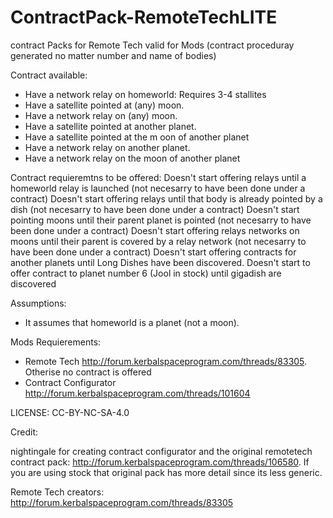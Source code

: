 # ContractPack-RemoteTechLITE
contract Packs for Remote Tech valid for Mods (contract proceduray generated no matter number and name of bodies)

Contract available:
- Have a network relay on homeworld: Requires 3-4 stallites
- Have a satellite pointed at (any) moon.
- Have a network relay on (any) moon.
- Have a satellite pointed at another planet.
- Have a satellite pointed at the m oon of another planet
- Have a network relay on another planet.
- Have a network relay on the moon of another planet




Contract requieremtns to be offered: 
Doesn't start offering relays until a homeworld relay is launched (not necesarry to have been done under a contract)
Doesn't start offering relays until that body is already pointed by a dish (not necesarry to have been done under a contract)
Doesn't start pointing moons until their parent planet is pointed (not necesarry to have been done under a contract)
Doesn't start offering relays networks on moons until their parent is covered by a relay network (not necesarry to have been done under a contract)
Doesn't start offering contracts for another planets until Long Dishes have been discovered.
Doesn't start to offer contract to planet number 6 (Jool in stock)  until gigadish are discovered
  
Assumptions: 
 - It assumes that homeworld is a planet (not a moon). 

Mods Requierements: 

 - Remote Tech http://forum.kerbalspaceprogram.com/threads/83305. Otherise no contract is offered
 - Contract Configurator http://forum.kerbalspaceprogram.com/threads/101604

LICENSE: CC-BY-NC-SA-4.0

Credit:

nightingale for creating contract configurator and the original remotetech contract pack: http://forum.kerbalspaceprogram.com/threads/106580. If you are using stock that original pack has more detail since its less generic.

Remote Tech creators: http://forum.kerbalspaceprogram.com/threads/83305


